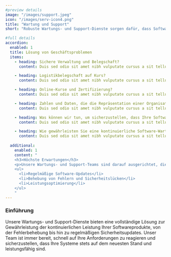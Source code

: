 ```yaml
---
#preview details
image: "/images/support.jpeg"
icon: "/images/serv-icon4.png"
title: "Wartung und Support"
short: "Robuste Wartungs- und Support-Dienste sorgen dafür, dass Software, Apps, Produkte und Websites effizient und fehlerfrei funktionieren und sich mit der Zeit weiterentwickeln. Erhalten Sie rechtzeitige Updates, beheben Sie Fehler und beheben Sie Probleme, die Ihre Arbeitsabläufe beeinträchtigen."

#full details
accordion:
  enabled: 1
  title: Lösung von Geschäftsproblemen
  items:
    - heading: Sichere Verwaltung und Belegschaft?
      content: Duis sed odio sit amet nibh vulputate cursus a sit tellus a odio tincdunt ilm auctor Class apten sociosqu a ds Etiam ante ex fermentum litora aorquper conuauris ine odi. Duis sed odio sit amet nibh vulputate cursus a sit tellus a odio tincdunt ilm auctor Class apten sociosqu a ds Et iam ante ex fermentum litora aorquper conuauris ine odi.

    - heading: Logistikbelegschaft auf Kurs?
      content: Duis sed odio sit amet nibh vulputate cursus a sit tellus a odio tincdunt ilm auctor Class apten sociosqu a ds Etiam ante ex fermentum litora aorquper conuauris ine odi. Duis sed odio sit amet nibh vulputate cursus a sit tellus a odio tincdunt ilm auctor Class apten sociosqu a ds Et iam ante ex fermentum litora aorquper conuauris ine odi.

    - heading: Online-Kurse und Zertifizierung?
      content: Duis sed odio sit amet nibh vulputate cursus a sit tellus a odio tincdunt ilm auctor Class apten sociosqu a ds Etiam ante ex fermentum litora aorquper conuauris ine odi. Duis sed odio sit amet nibh vulputate cursus a sit tellus a odio tincdunt ilm auctor Class apten sociosqu a ds Et iam ante ex fermentum litora aorquper conuauris ine odi.

    - heading: Zahlen und Daten, die die Repräsentation einer Organisation darstellen?
      content: Duis sed odio sit amet nibh vulputate cursus a sit tellus a odio tincdunt ilm auctor Class apten sociosqu a ds Etiam ante ex fermentum litora aorquper conuauris ine odi. Duis sed odio sit amet nibh vulputate cursus a sit tellus a odio tincdunt ilm auctor Class apten sociosqu a ds Et iam ante ex fermentum litora aorquper conuauris ine odi.

    - heading: Was können wir tun, um sicherzustellen, dass Ihre Software immer funktioniert?
      content: Duis sed odio sit amet nibh vulputate cursus a sit tellus a odio tincdunt ilm auctor Class apten sociosqu a ds Etiam ante ex fermentum litora aorquper conuauris ine odi. Duis sed odio sit amet nibh vulputate cursus a sit tellus a odio tincdunt ilm auctor Class apten sociosqu a ds Et iam ante ex fermentum litora aorquper conuauris ine odi.

    - heading: Wie gewährleisten Sie eine kontinuierliche Software-Wartung?
      content: Duis sed odio sit amet nibh vulputate cursus a sit tellus a odio tincdunt ilm auctor Class apten sociosqu a ds Etiam ante ex fermentum litora aorquper conuauris ine odi. Duis sed odio sit amet nibh vulputate cursus a sit tellus a odio tincdunt ilm auctor Class apten sociosqu a ds Et iam ante ex fermentum litora aorquper conuauris ine odi.
    
  additional:
    enabled: 1
    content: "
    <h3>Höchste Erwartungen</h3>
    <p>Unsere Wartungs- und Support-Teams sind darauf ausgerichtet, die Leistung und Stabilität Ihrer Systeme durch proaktive Unterstützung und regelmäßige Updates sicherzustellen.</p>
    <ul>
      <li>Regelmäßige Software-Updates</li>
      <li>Behebung von Fehlern und Sicherheitslücken</li>
      <li>Leistungsoptimierung</li>
    </ul>
    "
---
```


### Einführung

Unsere Wartungs- und Support-Dienste bieten eine vollständige Lösung zur Gewährleistung der kontinuierlichen Leistung Ihrer Softwareprodukte, von der Fehlerbehebung bis hin zu regelmäßigen Sicherheitsupdates. Unser Team ist immer bereit, schnell auf Ihre Anforderungen zu reagieren und sicherzustellen, dass Ihre Systeme stets auf dem neuesten Stand und leistungsfähig sind.
